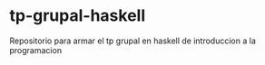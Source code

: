 # tp-grupal-haskell

Repositorio para armar el tp grupal en haskell de introduccion a la programacion

